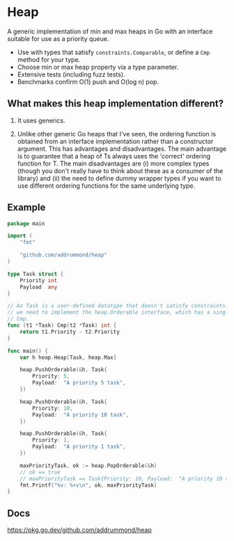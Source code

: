 # Heap

A generic implementation of min and max heaps in Go with an interface suitable
for use as a priority queue.

* Use with types that satisfy `constraints.Comparable`, or define a
  `Cmp` method for your type.
* Choose min or max heap property via a type parameter.
* Extensive tests (including fuzz tests).
* Benchmarks confirm O(1) push and O(log n) pop.

## What makes this heap implementation different?

1. It uses generics.

2. Unlike other generic Go heaps that I've seen, the ordering function is
  obtained from an interface implementation rather than a constructor argument.
  This has advantages and disadvantages. The main advantage is to guarantee
  that a heap of Ts always uses the 'correct' ordering function for T. The main
  disadvantages are (i) more complex types (though you don't really have to
  think about these as a consumer of the library) and (ii) the need to define
  dummy wrapper types if you want to use different ordering functions for the
  same underlying type.

## Example

```go
package main

import (
	"fmt"

	"github.com/addrummond/heap"
)

type Task struct {
	Priority int
	Payload  any
}

// As Task is a user-defined datatype that doesn't satisfy constraints.Ordered,
// we need to implement the heap.Orderable interface, which has a single method,
// Cmp.
func (t1 *Task) Cmp(t2 *Task) int {
	return t1.Priority - t2.Priority
}

func main() {
	var h heap.Heap[Task, heap.Max]

	heap.PushOrderable(&h, Task{
		Priority: 5,
		Payload:  "A priority 5 task",
	})

	heap.PushOrderable(&h, Task{
		Priority: 10,
		Payload:  "A priority 10 task",
	})

	heap.PushOrderable(&h, Task{
		Priority: 1,
		Payload:  "A priority 1 task",
	})

	maxPriorityTask, ok := heap.PopOrderable(&h)
	// ok == true
	// maxPriorityTask == Task{Priority: 10, Payload:  "A priority 10 task"}
	fmt.Printf("%v: %+v\n", ok, maxPriorityTask)
}
```

## Docs

https://pkg.go.dev/github.com/addrummond/heap
